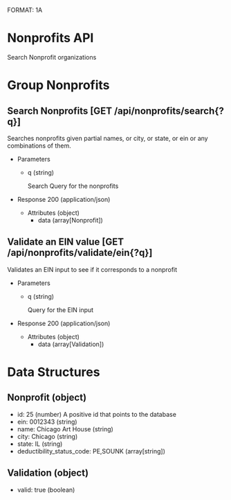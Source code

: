 FORMAT: 1A

# Nonprofits API
Search Nonprofit organizations

# Group Nonprofits

## Search Nonprofits [GET /api/nonprofits/search{?q}]
Searches nonprofits given partial names, or city, or state, or ein or any combinations of them.

+ Parameters
    + q (string)

      Search Query for the nonprofits

+ Response 200 (application/json)
    + Attributes (object)
        + data (array[Nonprofit])
        
## Validate an EIN value [GET /api/nonprofits/validate/ein{?q}]
Validates an EIN input to see if it corresponds to a nonprofit

+ Parameters
    + q (string)
    
      Query for the EIN input
      
+ Response 200 (application/json)
    + Attributes (object)
        + data (array[Validation])

# Data Structures

## Nonprofit (object)
+ id: 25 (number)
    A positive id that points to the database
+ ein: 0012343 (string)
+ name: Chicago Art House (string)
+ city: Chicago (string)
+ state: IL (string)
+ deductibility_status_code: PE,SOUNK (array[string])

## Validation (object)
+ valid: true (boolean)
